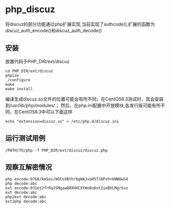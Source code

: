 php_discuz
==========

将discuz的部分功能通过php扩展实现,当前实现了authcode(),扩展的函数为discuz_auth_encode()和discuz_auth_decode()

安装
------
放置代码于PHP_DIR/ext/discuz

    cd PHP_DIR/ext/discuz 
    phpize
    ./configure
    make
    make install

编译生成discuz.so文件的位置可能会有所不同，在CentOS6.3测试时，其会安装到/usr/lib/php/modules/；
然后，在php.ini配置中开放模块,各发行版可能有所不同，在CentOS6.3中可以下面这样

    echo "extension=discuz.so" > /etc/php.d/discuz.ini

运行测试用例
------

    /PATH/TO/php -f PHP_DIR/ext/discuz/discuz.php

观察互解密情况
------

    php encode:0766/kmSoi/mGCsXBthrbgWAJvaH57JAPsh+kNWUwS4
    php decode:abc
    ext encode:031ej2frRqJSMgawQ8XHXCXtWo0u6st2ieBVLMgrSso
    ext decode:abc
    php2ext decode:abc
    ext2php decode:abc
